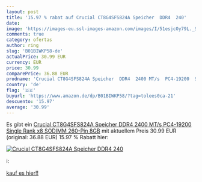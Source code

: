 ```yaml
---
layout: post
title: '15.97 % rabat auf Crucial CT8G4SFS824A Speicher  DDR4  240'
date: 
image: 'https://images-eu.ssl-images-amazon.com/images/I/51esjcOy79L._SL200_.jpg'
comments: true
category: ofertas
author: ring
slug: 'B01BIWKP58-de'
actualPrice: 30.99 EUR
currency: EUR
price: 30.99
comparePrice: 36.88 EUR
prodname: 'Crucial CT8G4SFS824A Speicher  DDR4  2400 MT/s  PC4-19200  Single Rank x8  SODIMM  260-Pin   8GB'
country: 'de'
flag: '🇩🇪'
buyurl: 'https://www.amazon.de/dp/B01BIWKP58/?tag=tolees0ca-21'
descuento: '15.97'
average: '30.99'
---
```


Es gibt ein [Crucial CT8G4SFS824A Speicher  DDR4  2400 MT/s  PC4-19200  Single Rank x8  SODIMM  260-Pin   8GB](https://www.amazon.de/dp/B01BIWKP58/?tag=tolees0ca-21) mit aktuellem Preis 30.99 EUR (original: 36.88 EUR) 15.97 % Rabatt hier:

[![Crucial CT8G4SFS824A Speicher  DDR4  240](https://images-eu.ssl-images-amazon.com/images/I/51esjcOy79L._SL200_.jpg)](https://www.amazon.de/dp/B01BIWKP58/?tag=tolees0ca-21)

ℹ️:


[kauf es hier!!](https://www.amazon.de/dp/B01BIWKP58/?tag=tolees0ca-21)
